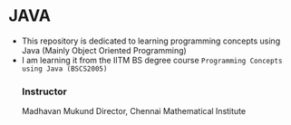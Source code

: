 # JAVA
- This repository is dedicated to learning programming concepts using Java (Mainly Object Oriented Programming)
- I am learning it from the IITM BS degree course `Programming Concepts using Java (BSCS2005)`
  ### Instructor
  Madhavan Mukund
Director, Chennai Mathematical Institute
